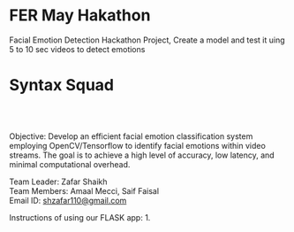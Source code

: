# FER May Hakathon

Facial Emotion Detection Hackathon Project, Create a model and test it uing 5 to 10 sec videos to detect emotions 

# Syntax Squad

<br /><br />

Objective: Develop an efficient facial emotion classification system employing OpenCV/Tensorflow to identify facial emotions within video streams. The goal is to achieve a high level of accuracy, low latency, and minimal computational overhead.

Team Leader: Zafar Shaikh <br />
Team Members: Amaal Mecci, Saif Faisal <br />
Email ID: shzafar110@gmail.com <br />

Instructions of using our FLASK app:
1.

